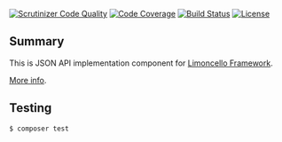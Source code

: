 [![Scrutinizer Code Quality](https://scrutinizer-ci.com/g/lolltec/limoncello-php-component-flute/badges/quality-score.png?b=master)](https://scrutinizer-ci.com/g/lolltec/limoncello-php-component-flute/?branch=master)
[![Code Coverage](https://scrutinizer-ci.com/g/lolltec/limoncello-php-component-flute/badges/coverage.png?b=master)](https://scrutinizer-ci.com/g/lolltec/limoncello-php-component-flute/?branch=master)
[![Build Status](https://travis-ci.org/lolltec/limoncello-php-component-flute.svg?branch=master)](https://travis-ci.org/lolltec/limoncello-php-component-flute)
[![License](https://img.shields.io/github/license/lolltec/limoncello-php-framework.svg)](https://packagist.org/packages/lolltec/limoncello-php-framework)

## Summary

This is JSON API implementation component for [Limoncello Framework](https://github.com/lolltec/limoncello-php-framework).

[More info](https://github.com/lolltec/limoncello-php-framework).

## Testing

```bash
$ composer test
```
